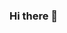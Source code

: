 ### Hi there 👋

<!--
**bekhruzRakhmonov/bekhruzRakhmonov** is a ✨ _special_ ✨ repository because its `README.md` (this file) appears on your GitHub profile.

Here are some ideas to get you started:

- 🔭 I’m currently working on ...
- 🌱 I’m currently learning ...
- 💬 Ask me about BackEnd Development
- 📫 How to reach me: bekhruzrakhmonov2@gmail.com
- 😄 Pronouns: ...
- ⚡ Fun fact: ...
-->
